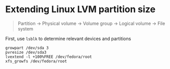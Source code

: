 # Extending Linux LVM partition size

> Partition -> Physical volume -> Volume group -> Logical volume -> File system

First, use `lsblk` to determine relevant devices and partitions

```shell
growpart /dev/sda 3
pvresize /dev/sda3
lvextend -l +100%FREE /dev/fedora/root
xfs_growfs /dev/fedora/root
```
